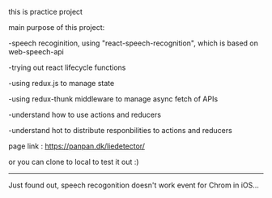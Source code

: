 this is practice project

main purpose of this project: 




  -speech recoginition, using "react-speech-recognition", which is based on web-speech-api
  
  -trying out react lifecycle functions 
  
  -using redux.js to manage state
  
  -using redux-thunk middleware to manage async fetch of APIs 
  
  -understand how to use actions and reducers
  
  -understand hot to distribute responbilities to actions and reducers
  
  page link : https://panpan.dk/liedetector/ 
  
  or you can clone to local to test it out :)  
  
  -----------------------------
  Just found out, speech recogonition doesn't work event for Chrom in iOS... 
  
  
